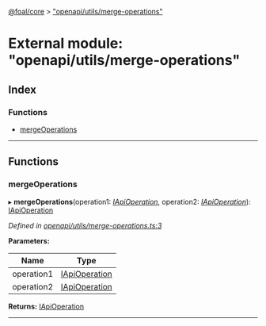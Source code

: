 [@foal/core](../README.md) > ["openapi/utils/merge-operations"](../modules/_openapi_utils_merge_operations_.md)

# External module: "openapi/utils/merge-operations"

## Index

### Functions

* [mergeOperations](_openapi_utils_merge_operations_.md#mergeoperations)

---

## Functions

<a id="mergeoperations"></a>

###  mergeOperations

▸ **mergeOperations**(operation1: *[IApiOperation](../interfaces/_openapi_interfaces_.iapioperation.md)*, operation2: *[IApiOperation](../interfaces/_openapi_interfaces_.iapioperation.md)*): [IApiOperation](../interfaces/_openapi_interfaces_.iapioperation.md)

*Defined in [openapi/utils/merge-operations.ts:3](https://github.com/FoalTS/foal/blob/aac11366/packages/core/src/openapi/utils/merge-operations.ts#L3)*

**Parameters:**

| Name | Type |
| ------ | ------ |
| operation1 | [IApiOperation](../interfaces/_openapi_interfaces_.iapioperation.md) |
| operation2 | [IApiOperation](../interfaces/_openapi_interfaces_.iapioperation.md) |

**Returns:** [IApiOperation](../interfaces/_openapi_interfaces_.iapioperation.md)

___

